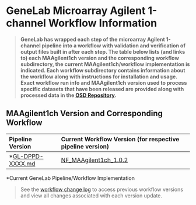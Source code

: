 # GeneLab Microarray Agilent 1-channel Workflow Information

> **GeneLab has wrapped each step of the microarray Agilent 1-channel pipeline into a workflow with validation and verification of output files built in after each step. The table below lists (and links to) each MAAgilent1ch version and the corresponding workflow subdirectory, the current MAAgilent1ch/workflow implementation is indicated. Each workflow subdirectory contains information about the workflow along with instructions for installation and usage. Exact workflow run info and MAAgilent1ch version used to process specific datasets that have been released are provided along with processed data in the [OSD Repository](https://osdr.nasa.gov/bio/repo/search?q=&data_source=cgene,alsda&data_type=study).**  

## MAAgilent1ch Version and Corresponding Workflow

|Pipeline Version|Current Workflow Version (for respective pipeline version)|
|:---------------|:---------------------------------------------------------|
|*[GL-DPPD-XXXX.md](../Pipeline_GL-DPPD-XXXX_Versions/GL-DPPD-XXXX.md)|[NF_MAAgilent1ch_1.0.2](NF_MAAgilent1ch)|

*Current GeneLab Pipeline/Workflow Implementation

> See the [workflow change log](NF_MAAgilent1ch/CHANGELOG.md) to access previous workflow versions and view all changes associated with each version update. 
